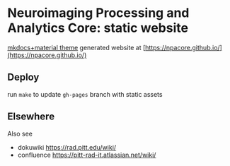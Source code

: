 # Neuroimaging Processing and Analytics Core: static website
[mkdocs+material theme](https://squidfunk.github.io/mkdocs-material/) generated website at [https://npacore.github.io/](https://npacore.github.io/)

## Deploy
run `make` to update `gh-pages` branch with static assets

## Elsewhere
Also see
 * dokuwiki https://rad.pitt.edu/wiki/
 * confluence https://pitt-rad-it.atlassian.net/wiki/
